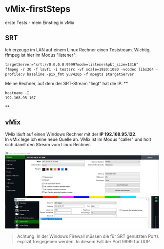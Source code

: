 # vMix-firstSteps
erste Tests - mein Einstieg in vMix
## SRT
Ich erzeuge im LAN auf einem Linux Rechner einen Teststream. Wichtig, ffmpeg ist hier im Modus "listener":  
```
targetServer="srt://0.0.0.0:9999?mode=listener&pkt_size=1316"
ffmpeg -r 30 -f lavfi -i testsrc -vf scale=1920:1080 -vcodec libx264 -profile:v baseline -pix_fmt yuv420p -f mpegts $targetServer
```
Meine Rechner, auf dem der SRT-Stream "liegt" hat die IP:
**
```
hostname -I
192.168.95.167
```
**
## vMix
VMix läuft auf einen Windows Rechner mit der **IP 192.168.95.122**.  
In vMix lege ich eine neue Quelle an. VMix ist im Modus "caller" und holt sich damit den Stream vom Linux Rechner.  

![SRT Einstellungen](https://github.com/richtertoralf/vMix-firstSteps/blob/6cc25a895d9174d04059e746f4fec6bfcfc7ae69/WhatsApp%20Image%202021-11-02%20at%2014.28.27.jpeg "SRT-settings")

>Achtung: In der Windows Firewall müssen die für SRT genutzten Ports explizit freigegeben werden. In diesem Fall der Port 9999 für UDP.

